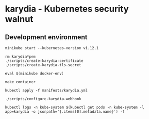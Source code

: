 # karydia - Kubernetes security walnut

## Development environment

```
minikube start --kubernetes-version v1.12.1

rm karydia*pem
./scripts/create-karydia-certificate
./scripts/create-karydia-tls-secret

eval $(minikube docker-env)

make container

kubectl apply -f manifests/karydia.yml

./scripts/configure-karydia-webhook

kubectl logs -n kube-system $(kubectl get pods -n kube-system -l app=karydia -o jsonpath='{.items[0].metadata.name}') -f
```

